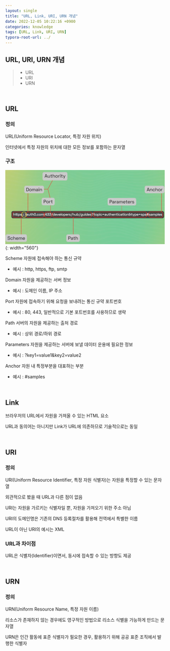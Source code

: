 ```yaml
---
layout: single
title: "URL, Link, URI, URN 개념"
date: 2022-12-05 10:22:16 +0900
categories: knowledge
tags: [URL, Link, URI, URN]
typora-root-url: ../
---
```



## URL, URI, URN 개념
> - URL
> - URI
> - URN

<br>

## URL

### 정의

URL(Uniform Resource Locator, 특정 자원 위치)

인터넷에서 특정 자원의 위치에 대한 모든 정보를 포함하는 문자열

### 구조

![anatomy-url](/images/2022-12-05-url-vs-link-vs-uri-vs-urn/anatomy-url.png){: width="560"}

Scheme 자원에 접속해야 하는 통신 규약

- 예시 : http, https, ftp, smtp

Domain 자원을 제공하는 서버 정보
- 예시 : 도메인 이름, IP 주소

Port 자원에 접속하기 위해 요청을 보내려는 통신 규약 포트번호
- 예시 : 80, 443, 일반적으로 기본 포트번호를 사용하므로 생략

Path 서버의 자원을 제공하는 출처 경로
- 예시 : 상위 경로/하위 경로

Parameters 자원을 제공하는 서버에 보낼 데이터 운용에 필요한 정보
- 예시 : ?key1=value1&key2=value2

Anchor 자원 내 특정부분을 대표하는 부분
- 예시 : #samples

<br>

## Link

브라우저의 URL에서 자원을 가져올 수 있는 HTML 요소

URL과 동의어는 아니지만 Link가 URL에 의존하므로 기술적으로는 동일

<br>

## URI

### 정의

URI(Uniform Resource Identifier, 특정 자원 식별자)는 자원을 특정할 수 있는 문자열

외관적으로 봤을 때 URL과 다른 점이 없음

URI는 자원을 가르키는 식별자일 뿐, 자원을 가져오기 위한 주소 아님

URI의 도메인명은 기존의 DNS 등록절차를 활용해 전역에서 특별한 이름

URL이 아닌 URI의 예시는 XML

### URL과 차이점

URL은 식별자(Identifier)이면서, 동시에 접속할 수 있는 방향도 제공

<br>

## URN

### 정의

URN(Uniform Resource Name, 특정 자원 이름)

리소스가 존재하지 않는 경우에도 영구적인 방법으로 리소스 식별을 가능하게 만드는 문자열

URN은 인간 활동에 표준 식별자가 필요한 경우, 활용하기 위해 공공 표준 조직에서 발행한 식별자

<br>